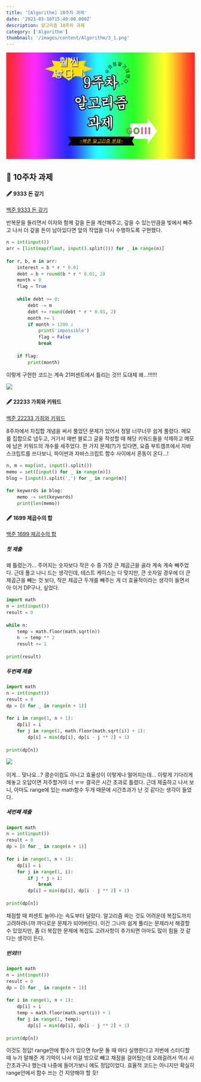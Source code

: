 ```yaml
---
title: '[Algorithm] 10주차 과제'
date: '2023-03-10T15:40:00.000Z'
description: 알고리즘 10주차 과제
category: ['Algorithm']
thumbnail: '/images/content/Algorithm/3_1.png'
---
```


![Thumbnail](./1.png)

## 🌱 10주차 과제

#### 🖋 9333 돈 갚기

[백준 9333 돈 갚기](https://www.acmicpc.net/problem/9333)

반복문을 돌리면서 이자와 함께 갚을 돈을 계산해주고, 갚을 수 있는만큼을 빚에서 빼주고 나서 더 갚을 돈이 남아있다면 앞의 작업을 다시 수행하도록 구현했다.

```python
n = int(input())
arr = [list(map(float, input().split())) for _ in range(n)]

for r, b, m in arr:
    interest = b * r * 0.01
    debt = b + round(b * r * 0.01, 2)
    month = 0
    flag = True

    while debt >= 0:
        debt -= m
        debt += round(debt * r * 0.01, 2)
        month += 1
        if month > 1200 :
            print('impossible')
            flag = False
            break

    if flag:
        print(month)
```

이렇게 구현한 코드는 계속 21퍼센트에서 틀리는 것!!! 도대체 왜...!!!!!!

![](https://velog.velcdn.com/images/wlsdk0313/post/30647357-620f-443b-b116-0864bed16f48/image.png)

#### 🖋 22233 가희와 키워드

[백준 22233 가희와 키워드](https://www.acmicpc.net/problem/22233)

8주차에서 차집합 개념을 써서 풀었던 문제가 있어서 정말 너무너무 쉽게 풀렸다. 메모를 집합으로 냅두고, 거기서 매번 블로그 글을 작성할 때 해당 키워드들을 삭제하고 메모에 남은 키워드의 개수를 세주었다. 한 가지 문제(?)가 있다면, 요즘 부트캠프에서 자바스크립트를 쓰다보니, 파이썬과 자바스크립트 함수 사이에서 혼동이 온다...!

```python
n, m = map(int, input().split())
memo = set([input() for _ in range(n)])
blog = [input().split(',') for _ in range(m)]

for keywords in blog:
    memo -= set(keywords)
    print(len(memo))
```

#### 🖋 1699 제곱수의 합

[백준 1699 제곱수의 합](https://www.acmicpc.net/problem/1699)

##### 첫 제출

왜 틀렸는가... 주어지는 숫자보다 작은 수 중 가장 큰 제곱근을 골라 계속 계속 빼주었다. 근데 풀고 나니 드는 생각인데, 테스트 케이스는 다 맞지만, 큰 숫자일 경우에 더 큰 제곱근을 빼는 것 보다, 작은 제곱근 두개를 빼주는 게 더 효율적이라는 생각이 들면서 아 이거 DP구나, 싶었다.

```python
import math
n = int(input())
result = 0

while n:
    temp = math.floor(math.sqrt(n))
    n -= temp ** 2
    result += 1

print(result)
```

##### 두번째 제출

```python
import math
n = int(input())
result = 0
dp = [0 for _ in range(n + 1)]

for i in range(1, n + 1):
    dp[i] = i
    for j in range(1, math.floor(math.sqrt(i)) + 1):
        dp[i] = min(dp[i], dp[i - j ** 2] + 1)

print(dp[n])
```

![](https://velog.velcdn.com/images/wlsdk0313/post/664e7079-d475-4223-9e76-922f90f4d275/image.png)

이게... 맞나요...? 콩순이컴도 아니고 효율성이 이렇게나 떨어지는데... 이렇게 기다리게 해놓고 오답이면 저주할거야 너 ㅠㅠ 결국은 시간 초과로 틀렸다. 근데 제출하고 나서 보니, 아마도 range에 있는 math함수 두개 때문에 시간초과가 난 것 같다는 생각이 들었다.

##### 세번째 제출

```python
import math
n = int(input())
result = 0
dp = [0 for _ in range(n + 1)]

for i in range(1, n + 1):
    dp[i] = i
    for j in range(1, i):
        if j * j > i:
            break
        dp[i] = min(dp[i], dp[i - j ** 2] + 1)

print(dp[n])
```

채점할 때 퍼센트 늘어나는 속도부터 달랐다. 알고리즘 짜는 것도 어려운데 복잡도까지 고려하려니까 까다로운 문제가 되어버린다. 이건 그나마 쉽게 풀리는 문제라서 해결할 수 있었지만, 좀 더 복잡한 문제에 복잡도 고려사항이 추가되면 아마도 많이 힘들 것 같다는 생각이 든다.

##### 번외!!!

```python
import math
n = int(input())
result = 0
dp = [0 for _ in range(n + 1)]

for i in range(1, n + 1):
    dp[i] = i
    temp = math.floor(math.sqrt(i)) + 1
    for j in range(1, temp):
        dp[i] = min(dp[i], dp[i - j ** 2] + 1)

print(dp[n])
```

이것도 정답! range안에 함수가 있으면 for문 돌 때 마다 실행한다고 저번에 스터디할 때 누가 말해준 게 기억이 나서 이걸 밖으로 빼고 채점을 걸어뒀는데 오래걸려서 역시 시간초과구나 했는데 나중에 들어가보니 얘도 정답이었다. 효율적 코드는 아니지만 확실히 range안에서 함수 쓰는 건 지양해야 할 듯!
